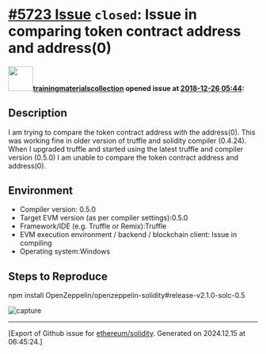 # [\#5723 Issue](https://github.com/ethereum/solidity/issues/5723) `closed`: Issue in comparing token contract address and address(0)

#### <img src="https://avatars.githubusercontent.com/u/43944294?v=4" width="50">[trainingmaterialscollection](https://github.com/trainingmaterialscollection) opened issue at [2018-12-26 05:44](https://github.com/ethereum/solidity/issues/5723):

## Description
I am trying to compare the token contract address with the address(0). This was working fine in older version of truffle and solidity compiler (0.4.24). When I upgraded truffle and started using the latest truffle and compiler version (0.5.0) I am unable to compare the token contract address and address(0).

## Environment

- Compiler version: 0.5.0
- Target EVM version (as per compiler settings):0.5.0
- Framework/IDE (e.g. Truffle or Remix):Truffle
- EVM execution environment / backend / blockchain client: Issue in compiling
- Operating system:Windows

## Steps to Reproduce

npm install OpenZeppelin/openzeppelin-solidity#release-v2.1.0-solc-0.5
 
![capture](https://user-images.githubusercontent.com/43944294/50433619-55c27200-08ff-11e9-93e4-466d3ed0bd05.PNG)






-------------------------------------------------------------------------------



[Export of Github issue for [ethereum/solidity](https://github.com/ethereum/solidity). Generated on 2024.12.15 at 06:45:24.]
